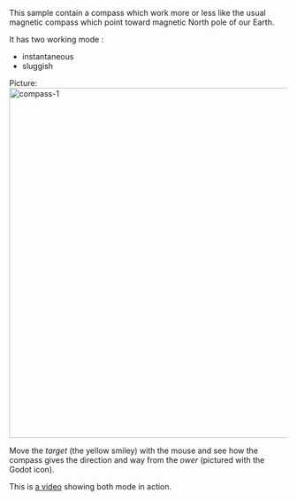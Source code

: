 This sample contain a compass which work more or less like the usual magnetic compass which point toward magnetic North pole of our Earth.

It has two working mode :
* instantaneous
* sluggish

Picture:
<img width="928" height="632" alt="compass-1" src="https://github.com/user-attachments/assets/4c191c88-7a7b-480a-942b-03687fa3482f" />

Move the _target_ (the yellow smiley) with the mouse and see how the compass gives the direction and way from the _ower_ (pictured with the Godot icon).

This is [a video](https://www.youtube.com/watch?v=dqDpbJP8hkY) showing both mode in action.
